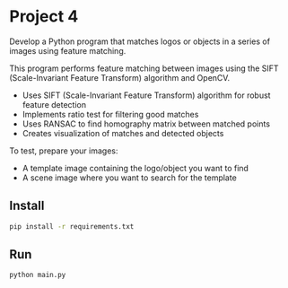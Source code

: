# Project 4

Develop a Python program that matches logos or objects in a series of images using feature matching.

This program performs feature matching between images using the SIFT (Scale-Invariant Feature Transform) algorithm and OpenCV.
- Uses SIFT (Scale-Invariant Feature Transform) algorithm for robust feature detection
- Implements ratio test for filtering good matches
- Uses RANSAC to find homography matrix between matched points
- Creates visualization of matches and detected objects

To test, prepare your images:
- A template image containing the logo/object you want to find
- A scene image where you want to search for the template

## Install
```sh
pip install -r requirements.txt
```

## Run
```sh
python main.py
```